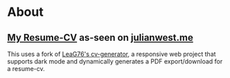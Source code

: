 

# About

## [My Resume-CV](https://julianwest.me/Resume) as-seen on [julianwest.me](https://julianwest.me)

This uses a fork of [LeaG76's cv-generator](https://github.com/LeaG76/cv-generator), a responsive web project that supports dark mode and dynamically generates a PDF export/download for a resume-cv.

